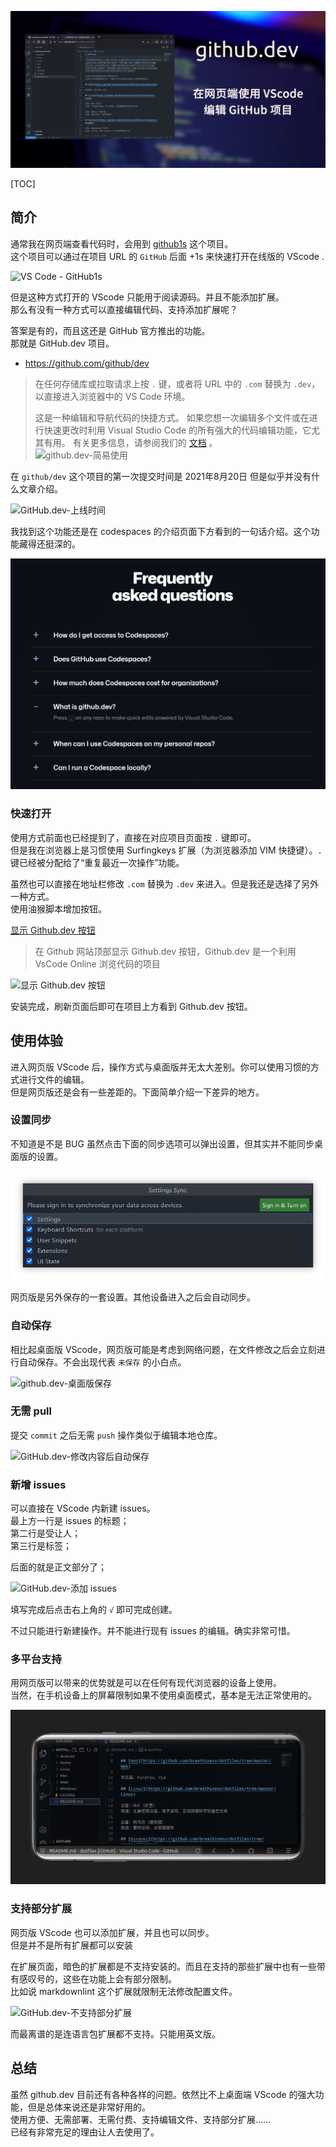 ![github.dev-题图](https://raw.githubusercontent.com/breathiness/breathiness.github.io/master/img/github.dev-%E9%A2%98%E5%9B%BE.png)

[TOC]

## 简介

通常我在网页端查看代码时，会用到 [github1s](https://github.com/conwnet/github1s) 这个项目。  
这个项目可以通过在项目 URL 的 `GitHub` 后面 +1s 来快速打开在线版的 VScode .

![VS Code - GitHub1s](https://raw.githubusercontent.com/conwnet/github1s/master/resources/images/vs-code-github1s.png)

但是这种方式打开的 VScode 只能用于阅读源码。并且不能添加扩展。  
那么有没有一种方式可以直接编辑代码、支持添加扩展呢？  

答案是有的，而且这还是 GitHub 官方推出的功能。  
那就是 GitHub.dev 项目。  

- <https://github.com/github/dev>

>在任何存储库或拉取请求上按 `.` 键，或者将 URL 中的 `.com` 替换为 `.dev`，以直接进入浏览器中的 VS Code 环境。  
>
>这是一种编辑和导航代码的快捷方式。 如果您想一次编辑多个文件或在进行快速更改时利用 Visual Studio Code 的所有强大的代码编辑功能，它尤其有用。 有关更多信息，请参阅我们的 [文档](https://docs.github.com/en/codespaces/developing-in-codespaces/web-based-editor) 。  
![github.dev-简易使用](https://user-images.githubusercontent.com/856858/130119109-4769f2d7-9027-4bc4-a38c-10f297499e8f.gif)

在  `github/dev` 这个项目的第一次提交时间是 2021年8月20日 但是似乎并没有什么文章介绍。  

![GitHub.dev-上线时间](https://raw.githubusercontent.com/breathiness/breathiness.github.io/master/img/GitHub.dev-%E4%B8%8A%E7%BA%BF%E6%97%B6%E9%97%B4.png)

我找到这个功能还是在 codespaces 的介绍页面下方看到的一句话介绍。这个功能藏得还挺深的。  

![codespace-github.dev 介绍](https://raw.githubusercontent.com/breathiness/breathiness.github.io/master/img/codespace-github.dev%20%E4%BB%8B%E7%BB%8D.png)

### 快速打开

使用方式前面也已经提到了，直接在对应项目页面按 `.` 键即可。  
但是我在浏览器上是习惯使用 Surfingkeys 扩展（为浏览器添加 VIM 快捷键）。`.` 键已经被分配给了“重复最近一次操作”功能。  

虽然也可以直接在地址栏修改 `.com` 替换为 `.dev` 来进入。但是我还是选择了另外一种方式。  
使用油猴脚本增加按钮。  

[显示 Github.dev 按钮](https://greasyfork.org/zh-CN/scripts/431463-%E6%98%BE%E7%A4%BA-github-dev-%E6%8C%89%E9%92%AE)
>在 Github 网站顶部显示 Github.dev 按钮，Github.dev 是一个利用 VsCode Online 浏览代码的项目

![显示 Github.dev 按钮](https://raw.githubusercontent.com/breathiness/breathiness.github.io/master/img/GitHub.dev-%E6%B2%B9%E7%8C%B4%E8%84%9A%E6%9C%AC.png)

安装完成，刷新页面后即可在项目上方看到 Github.dev 按钮。

## 使用体验

进入网页版 VScode 后，操作方式与桌面版并无太大差别。你可以使用习惯的方式进行文件的编辑。  
但是网页版还是会有一些差距的。下面简单介绍一下差异的地方。  

### 设置同步

不知道是不是 BUG 虽然点击下面的同步选项可以弹出设置，但其实并不能同步桌面版的设置。  

![GitHub.dev-设置同步](https://raw.githubusercontent.com/breathiness/breathiness.github.io/master/img/GitHub.dev-%E8%AE%BE%E7%BD%AE%E5%90%8C%E6%AD%A5.png)

网页版是另外保存的一套设置。其他设备进入之后会自动同步。  

### 自动保存

相比起桌面版 VScode，网页版可能是考虑到网络问题，在文件修改之后会立刻进行自动保存。不会出现代表 `未保存` 的小白点。  

![github.dev-桌面版保存](https://raw.githubusercontent.com/breathiness/breathiness.github.io/master/img/github.dev-%E6%A1%8C%E9%9D%A2%E7%89%88%E4%BF%9D%E5%AD%98.png)

### 无需 pull

提交 `commit` 之后无需 `push` 操作类似于编辑本地仓库。

![GitHub.dev-修改内容后自动保存](https://raw.githubusercontent.com/breathiness/breathiness.github.io/master/img/GitHub.dev-%E4%BF%AE%E6%94%B9%E5%86%85%E5%AE%B9%E5%90%8E%E8%87%AA%E5%8A%A8%E4%BF%9D%E5%AD%98.png)

### 新增 issues

可以直接在 VScode 内新建 issues。  
最上方一行是 issues 的标题；  
第二行是受让人；  
第三行是标签；  

后面的就是正文部分了；  

![GitHub.dev-添加 issues](https://raw.githubusercontent.com/breathiness/breathiness.github.io/master/img/GitHub.dev-%E6%B7%BB%E5%8A%A0%20issue.png)

填写完成后点击右上角的 `√` 即可完成创建。  

不过只能进行新建操作。并不能进行现有 issues 的编辑。确实非常可惜。  

### 多平台支持

用网页版可以带来的优势就是可以在任何有现代浏览器的设备上使用。  
当然，在手机设备上的屏幕限制如果不使用桌面模式，基本是无法正常使用的。  

![github.dev-手机使用](https://raw.githubusercontent.com/breathiness/breathiness.github.io/master/img/github.dev-%E6%89%8B%E6%9C%BA%E4%BD%BF%E7%94%A8.png)

### 支持部分扩展

网页版 VScode 也可以添加扩展，并且也可以同步。  
但是并不是所有扩展都可以安装  

在扩展页面，暗色的扩展都是不支持安装的。而且在支持的那些扩展中也有一些带有感叹号的，这些在功能上会有部分限制。  
比如说 markdownlint 这个扩展就限制无法修改配置文件。  

![GitHub.dev-不支持部分扩展](https://raw.githubusercontent.com/breathiness/breathiness.github.io/master/img/GitHub.dev-%E4%B8%8D%E6%94%AF%E6%8C%81%E9%83%A8%E5%88%86%E6%8F%92%E4%BB%B6.png)

而最离谱的是连语言包扩展都不支持。只能用英文版。

## 总结

虽然 github.dev 目前还有各种各样的问题。依然比不上桌面端 VScode 的强大功能，但是总体来说还是非常好用的。  
使用方便、无需部署、无需付费、支持编辑文件、支持部分扩展……  
已经有非常充足的理由让人去使用了。  
